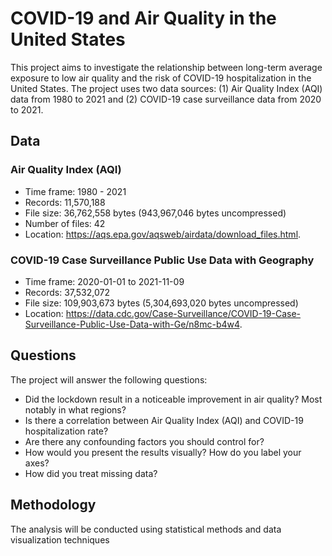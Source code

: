 <!-- COVID-19 and Air Quality in the United States -->

# COVID-19 and Air Quality in the United States

<p>This project aims to investigate the relationship between long-term average exposure to low air quality and the risk of COVID-19 hospitalization in the United States. The project uses two data sources: (1) Air Quality Index (AQI) data from 1980 to 2021 and (2) COVID-19 case surveillance data from 2020 to 2021.</p>

<h2>Data</h2>

<h3>Air Quality Index (AQI)</h3>
<ul>
  <li>Time frame: 1980 - 2021</li>
  <li>Records: 11,570,188</li>
  <li>File size: 36,762,558 bytes (943,967,046 bytes uncompressed)</li>
  <li>Number of files: 42</li>
  <li>Location: <a href="https://aqs.epa.gov/aqsweb/airdata/download_files.html">https://aqs.epa.gov/aqsweb/airdata/download_files.html</a>.</li>
</ul>

<h3>COVID-19 Case Surveillance Public Use Data with Geography</h3>
<ul>
  <li>Time frame: 2020-01-01 to 2021-11-09</li>
  <li>Records: 37,532,072</li>
  <li>File size: 109,903,673 bytes (5,304,693,020 bytes uncompressed)</li>
  <li>Location: <a href="https://data.cdc.gov/Case-Surveillance/COVID-19-Case-Surveillance-Public-Use-Data-with-Ge/n8mc-b4w4">https://data.cdc.gov/Case-Surveillance/COVID-19-Case-Surveillance-Public-Use-Data-with-Ge/n8mc-b4w4</a>.</li>
</ul>

<h2>Questions</h2>

<p>The project will answer the following questions:</p>
<ul>
  <li>Did the lockdown result in a noticeable improvement in air quality? Most notably in what regions?</li>
  <li>Is there a correlation between Air Quality Index (AQI) and COVID-19 hospitalization rate?</li>
  <li>Are there any confounding factors you should control for?</li>
  <li>How would you present the results visually? How do you label your axes?</li>
  <li>How did you treat missing data?</li>
</ul>

<h2>Methodology</h2>

<p>The analysis will be conducted using statistical methods and data visualization techniques
